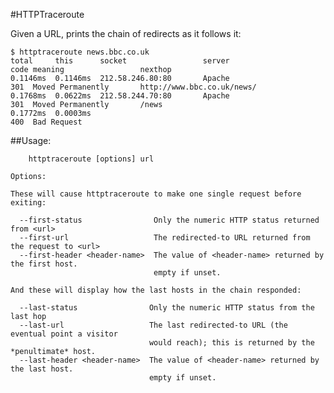 #HTTPTraceroute

Given a URL, prints the chain of redirects as it follows it:

    $ httptraceroute news.bbc.co.uk                                                                                                                                                                                                      
    total     this      socket                 server                         code meaning                 nexthop
    0.1146ms  0.1146ms  212.58.246.80:80       Apache                         301  Moved Permanently       http://www.bbc.co.uk/news/
    0.1768ms  0.0622ms  212.58.244.70:80       Apache                         301  Moved Permanently       /news
    0.1772ms  0.0003ms                                                        400  Bad Request        



##Usage:

        httptraceroute [options] url
    
    Options:
    
    These will cause httptraceroute to make one single request before exiting:
    
      --first-status                Only the numeric HTTP status returned from <url>
      --first-url                   The redirected-to URL returned from the request to <url>
      --first-header <header-name>  The value of <header-name> returned by the first host.
                                    empty if unset.
    
    And these will display how the last hosts in the chain responded:
    
      --last-status                Only the numeric HTTP status from the last hop
      --last-url                   The last redirected-to URL (the eventual point a visitor
                                   would reach); this is returned by the *penultimate* host.
      --last-header <header-name>  The value of <header-name> returned by the last host.
                                   empty if unset.

